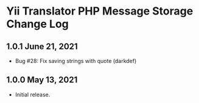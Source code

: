 # Yii Translator PHP Message Storage Change Log


## 1.0.1 June 21, 2021

- Bug #28: Fix saving strings with quote (darkdef)

## 1.0.0 May 13, 2021

- Initial release.
